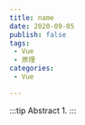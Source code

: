 ```yaml
---
title: name
date: 2020-09-05
publish: false
tags:
 - Vue
 - 原理
categories: 
 - Vue

---
```


:::tip Abstract
1. 
:::

<!-- more -->



 